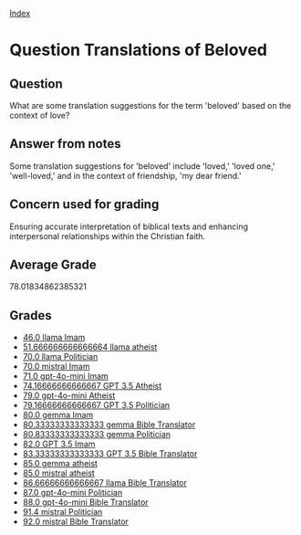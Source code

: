 
[Index](../../index.md)
# Question Translations of Beloved
## Question
What are some translation suggestions for the term 'beloved' based on the context of love?

## Answer from notes
Some translation suggestions for 'beloved' include 'loved,' 'loved one,' 'well-loved,' and in the context of friendship, 'my dear friend.'

## Concern used for grading
Ensuring accurate interpretation of biblical texts and enhancing interpersonal relationships within the Christian faith.

## Average Grade
78.01834862385321

## Grades
 * [46.0 llama Imam](../answers/llama_Imam/Translations_of_Beloved.md)
 * [51.666666666666664 llama atheist](../answers/llama_atheist/Translations_of_Beloved.md)
 * [70.0 llama Politician](../answers/llama_Politician/Translations_of_Beloved.md)
 * [70.0 mistral Imam](../answers/mistral_Imam/Translations_of_Beloved.md)
 * [71.0 gpt-4o-mini Imam](../answers/gpt-4o-mini_Imam/Translations_of_Beloved.md)
 * [74.16666666666667 GPT 3.5 Atheist](../answers/GPT_3.5_Atheist/Translations_of_Beloved.md)
 * [79.0 gpt-4o-mini Atheist](../answers/gpt-4o-mini_Atheist/Translations_of_Beloved.md)
 * [79.16666666666667 GPT 3.5 Politician](../answers/GPT_3.5_Politician/Translations_of_Beloved.md)
 * [80.0 gemma Imam](../answers/gemma_Imam/Translations_of_Beloved.md)
 * [80.33333333333333 gemma Bible Translator](../answers/gemma_Bible_Translator/Translations_of_Beloved.md)
 * [80.83333333333333 gemma Politician](../answers/gemma_Politician/Translations_of_Beloved.md)
 * [82.0 GPT 3.5 Imam](../answers/GPT_3.5_Imam/Translations_of_Beloved.md)
 * [83.33333333333333 GPT 3.5 Bible Translator](../answers/GPT_3.5_Bible_Translator/Translations_of_Beloved.md)
 * [85.0 gemma atheist](../answers/gemma_atheist/Translations_of_Beloved.md)
 * [85.0 mistral atheist](../answers/mistral_atheist/Translations_of_Beloved.md)
 * [86.66666666666667 llama Bible Translator](../answers/llama_Bible_Translator/Translations_of_Beloved.md)
 * [87.0 gpt-4o-mini Politician](../answers/gpt-4o-mini_Politician/Translations_of_Beloved.md)
 * [88.0 gpt-4o-mini Bible Translator](../answers/gpt-4o-mini_Bible_Translator/Translations_of_Beloved.md)
 * [91.4 mistral Politician](../answers/mistral_Politician/Translations_of_Beloved.md)
 * [92.0 mistral Bible Translator](../answers/mistral_Bible_Translator/Translations_of_Beloved.md)
